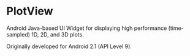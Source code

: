 # PlotView
Android Java-based UI Widget for displaying high performance (time-sampled) 1D, 2D, and 3D plots.

Originally developed for Android 2.1 (API Level 9).